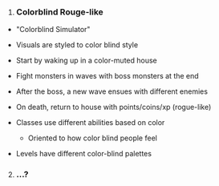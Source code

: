 1. ### Colorblind Rouge-like
  - "Colorblind Simulator"
  - Visuals are styled to color blind style
  
  - Start by waking up in a color-muted house
  	
  - Fight monsters in waves with boss monsters at the end
  - After the boss, a new wave ensues with different enemies
  	
  - On death, return to house with points/coins/xp   (rogue-like)
  	
  - Classes use different abilities based on color
    - Oriented to how color blind people feel
  
  - Levels have different color-blind palettes

2. ### ...?
